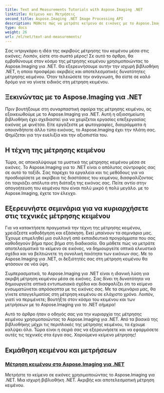 ```yaml
---
title: Text and Measurements Tutorials with Aspose.Imaging .NET
linktitle: Κείμενο και Μετρήσεις
second_title: Aspose.Imaging .NET Image Processing API
description: Μάθετε πώς να μετράτε κείμενο σε εικόνες με το Aspose.Imaging for .NET, ένα ισχυρό και ακριβές εργαλείο. Εξερευνήστε μαθήματα για να κατακτήσετε τις τεχνικές μέτρησης κειμένου.
type: docs
weight: 26
url: /el/net/text-and-measurements/
---
```


Σας ιντριγκάρει η ιδέα της ακριβούς μέτρησης του κειμένου μέσα στις εικόνες; Λοιπόν, είστε στο σωστό μέρος! Σε αυτό το άρθρο, θα εμβαθύνουμε στον κόσμο της μέτρησης κειμένου χρησιμοποιώντας το Aspose.Imaging για .NET. Θα εξερευνήσουμε αυτήν την ισχυρή βιβλιοθήκη .NET, η οποία προσφέρει ακριβείς και αποτελεσματικές δυνατότητες μέτρησης κειμένου. Όταν τελειώσετε την ανάγνωση, θα είστε σε καλό δρόμο για να γίνετε ειδικός στη μέτρηση κειμένου.

## Ξεκινώντας με το Aspose.Imaging για .NET

Πριν βουτήξουμε στη συναρπαστική σφαίρα της μέτρησης κειμένου, ας εξοικειωθούμε με το Aspose.Imaging για .NET. Αυτή η αξιοσημείωτη βιβλιοθήκη έχει σχεδιαστεί για να χειρίζεται εργασίες επεξεργασίας εικόνας με φινέτσα. Είτε εργάζεστε με φωτογραφίες, διαγράμματα ή οποιονδήποτε άλλο τύπο εικόνας, το Aspose.Imaging έχει την πλάτη σας. Φημίζεται για την ευελιξία και την αξιοπιστία του.

## Η τέχνη της μέτρησης κειμένου

Τώρα, ας αποκαλύψουμε τα μυστικά της μέτρησης κειμένου μέσα σε εικόνες. Το Aspose.Imaging για το .NET είναι ο απόλυτος σύντροφός σας σε αυτό το ταξίδι. Σας παρέχει τα εργαλεία και τις μεθόδους για να προσδιορίσετε με ακρίβεια τις διαστάσεις του κειμένου, διασφαλίζοντας ότι ταιριάζει απόλυτα στη διάταξη της εικόνας σας. Πείτε αντίο στην απογοήτευση του κειμένου που είναι πολύ μικρό ή πολύ μεγάλο. με το Aspose.Imaging, έχετε τον έλεγχο.

## Εξερευνήστε σεμινάρια για να κυριαρχήσετε στις τεχνικές μέτρησης κειμένου

Για να κατακτήσετε πραγματικά την τέχνη της μέτρησης κειμένου, χρειάζεστε καθοδήγηση και εξάσκηση. Εκεί μπαίνουν τα σεμινάρια μας. Έχουμε επιμεληθεί μια συλλογή από εκπαιδευτικά προγράμματα που σας καθοδηγούν βήμα προς βήμα στη διαδικασία. Θα μάθετε πώς να μετράτε αποτελεσματικά το κείμενο σε εικόνες, να δημιουργείτε οπτικά ελκυστικά σχέδια και να βελτιώνετε τη συνολική ποιότητα των εικόνων σας. Με το Aspose.Imaging για .NET, οι δεξιότητές σας στη μέτρηση κειμένου θα φτάσουν σε νέα ύψη.

Συμπερασματικά, το Aspose.Imaging για .NET είναι η ιδανική λύση για ακριβή μέτρηση κειμένου μέσα σε εικόνες. Σας δίνει τη δυνατότητα να δημιουργείτε οπτικά εντυπωσιακά σχέδια και διασφαλίζει ότι το κείμενο ενσωματώνεται απρόσκοπτα με τις εικόνες σας. Με τα σεμινάρια μας, θα γίνετε επαγγελματίας στη μέτρηση κειμένου σε ελάχιστο χρόνο. Λοιπόν, γιατί να περιμένετε; Βουτήξτε στον κόσμο του κειμένου και των μετρήσεων με το Aspose.Imaging για το .NET σήμερα!

Αυτό το άρθρο ήταν ο οδηγός σας για την κυριαρχία της μέτρησης κειμένου χρησιμοποιώντας το Aspose.Imaging για .NET. Από τα βασικά της βιβλιοθήκης μέχρι τις περιπλοκές της μέτρησης κειμένου, τα έχουμε καλύψει όλα. Τώρα είναι η σειρά σας να εξερευνήσετε και να εφαρμόσετε αυτές τις τεχνικές στα έργα σας. Χαρούμενο κείμενο μέτρησης!
## Εκμάθηση κειμένου και μετρήσεων
### [Μέτρηση κειμένου στο Aspose.Imaging για .NET](./measure-text/)
Μετρήστε το κείμενο σε εικόνες χρησιμοποιώντας το Aspose.Imaging για .NET. Μια ισχυρή βιβλιοθήκη .NET. Ακριβής και αποτελεσματική μέτρηση κειμένου.